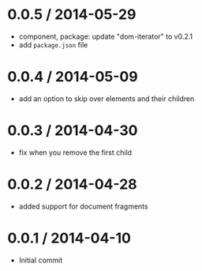 
0.0.5 / 2014-05-29
==================

  * component, package: update "dom-iterator" to v0.2.1
  * add `package.json` file

0.0.4 / 2014-05-09
==================

 * add an option to skip over elements and their children

0.0.3 / 2014-04-30
==================

 * fix when you remove the first child

0.0.2 / 2014-04-28
==================

 * added support for document fragments

0.0.1 / 2014-04-10
==================

 * Initial commit
